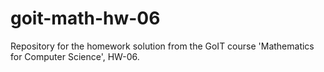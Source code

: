 # goit-math-hw-06
Repository for the homework solution from the GoIT course 'Mathematics for Computer Science', HW-06.
